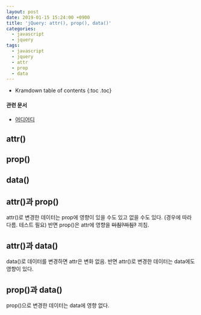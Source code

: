 ```yaml
---
layout: post
date: 2019-01-15 15:24:00 +0900
title: 'jQuery: attr(), prop(), data()'
categories:
  - javascript
  - jquery
tags:
  - javascript
  - jquery
  - attr
  - prop
  - data
---
```


* Kramdown table of contents
{:toc .toc}

#### 관련 문서

- [어디어디](/assad)

## attr()

## prop()

## data()

## attr()과 prop()

attr()로 변경한 데이터는 prop에 영향이 있을 수도 있고 없을 수도 있다. (경우에 따라 다름. 테스트 필요) 반면 prop()은 attr에 영향을 ~~미침?끼침?~~ 끼침.

## attr()과 data()

data()로 데이터를 변경하면 attr은 변화 없음. 반면 attr()로 변경한 데이터는 data에도 영향이 있다.

## prop()과 data()

prop()으로 변경한 데이터는 data에 영향 없다.
